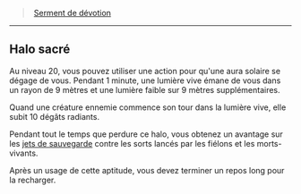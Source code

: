 ﻿---
!Generic
Id: paladin_devotion_hd.md#halo-sacré
ParentLink: paladin_devotion_hd.md#serment-de-dévotion
Name: Halo sacré
ParentName: Serment de dévotion
NameLevel: 2
---
> [Serment de dévotion](hd_paladin_devotion.md)

---

## Halo sacré

Au niveau 20, vous pouvez utiliser une action pour qu'une aura solaire se dégage de vous. Pendant 1 minute, une lumière vive émane de vous dans un rayon de 9 mètres et une lumière faible sur 9 mètres supplémentaires.

Quand une créature ennemie commence son tour dans la lumière vive, elle subit 10 dégâts radiants.

Pendant tout le temps que perdure ce halo, vous obtenez un avantage sur les [jets de sauvegarde](hd_abilities_jets_de_sauvegarde.md) contre les sorts lancés par les fiélons et les morts-vivants.

Après un usage de cette aptitude, vous devez terminer un repos long pour la recharger.

